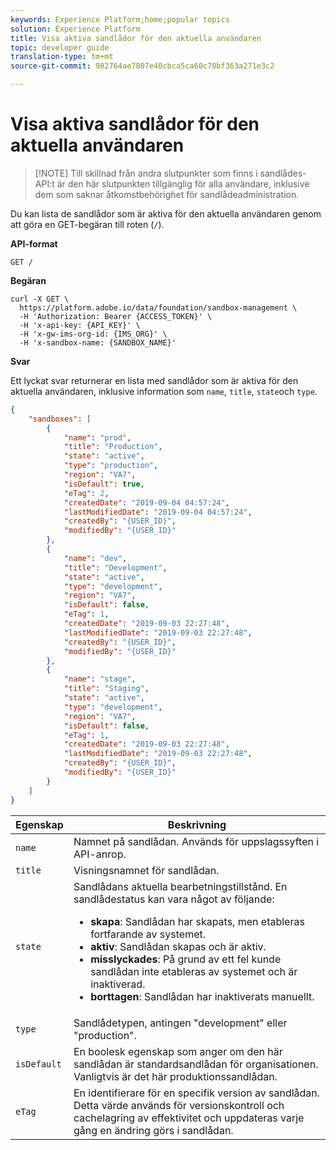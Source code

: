 ```yaml
---
keywords: Experience Platform;home;popular topics
solution: Experience Platform
title: Visa aktiva sandlådor för den aktuella användaren
topic: developer guide
translation-type: tm+mt
source-git-commit: 982764ae7807e40cbca5ca60c70bf363a271e3c2

---
```



# Visa aktiva sandlådor för den aktuella användaren

>[!NOTE] Till skillnad från andra slutpunkter som finns i sandlådes-API:t är den här slutpunkten tillgänglig för alla användare, inklusive dem som saknar åtkomstbehörighet för sandlådeadministration.

Du kan lista de sandlådor som är aktiva för den aktuella användaren genom att göra en GET-begäran till roten (`/`).

**API-format**

```http
GET /
```

**Begäran**

```shell
curl -X GET \
  https://platform.adobe.io/data/foundation/sandbox-management \
  -H 'Authorization: Bearer {ACCESS_TOKEN}' \
  -H 'x-api-key: {API_KEY}' \
  -H 'x-gw-ims-org-id: {IMS_ORG}' \
  -H 'x-sandbox-name: {SANDBOX_NAME}'
```

**Svar**

Ett lyckat svar returnerar en lista med sandlådor som är aktiva för den aktuella användaren, inklusive information som `name`, `title`, `state`och `type`.

```json
{
    "sandboxes": [
        {
            "name": "prod",
            "title": "Production",
            "state": "active",
            "type": "production",
            "region": "VA7",
            "isDefault": true,
            "eTag": 2,
            "createdDate": "2019-09-04 04:57:24",
            "lastModifiedDate": "2019-09-04 04:57:24",
            "createdBy": "{USER_ID}",
            "modifiedBy": "{USER_ID}"
        },
        {
            "name": "dev",
            "title": "Development",
            "state": "active",
            "type": "development",
            "region": "VA7",
            "isDefault": false,
            "eTag": 1,
            "createdDate": "2019-09-03 22:27:48",
            "lastModifiedDate": "2019-09-03 22:27:48",
            "createdBy": "{USER_ID}",
            "modifiedBy": "{USER_ID}"
        },
        {
            "name": "stage",
            "title": "Staging",
            "state": "active",
            "type": "development",
            "region": "VA7",
            "isDefault": false,
            "eTag": 1,
            "createdDate": "2019-09-03 22:27:48",
            "lastModifiedDate": "2019-09-03 22:27:48",
            "createdBy": "{USER_ID}",
            "modifiedBy": "{USER_ID}"
        }
    ]
}
```

| Egenskap | Beskrivning |
| --- | --- |
| `name` | Namnet på sandlådan. Används för uppslagssyften i API-anrop. |
| `title` | Visningsnamnet för sandlådan. |
| `state` | Sandlådans aktuella bearbetningstillstånd. En sandlådestatus kan vara något av följande: <ul><li>**skapa**: Sandlådan har skapats, men etableras fortfarande av systemet.</li><li>**aktiv**: Sandlådan skapas och är aktiv.</li><li>**misslyckades**: På grund av ett fel kunde sandlådan inte etableras av systemet och är inaktiverad.</li><li>**borttagen**: Sandlådan har inaktiverats manuellt.</li></ul> |
| `type` | Sandlådetypen, antingen &quot;development&quot; eller &quot;production&quot;. |
| `isDefault` | En boolesk egenskap som anger om den här sandlådan är standardsandlådan för organisationen. Vanligtvis är det här produktionssandlådan. |
| `eTag` | En identifierare för en specifik version av sandlådan. Detta värde används för versionskontroll och cachelagring av effektivitet och uppdateras varje gång en ändring görs i sandlådan. |
